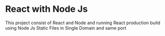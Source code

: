 # React with Node Js

This project consist of React and Node and running React production build using Node Js Static Files in Single Domain and same port